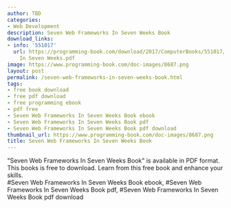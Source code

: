 ```yaml
---
author: TBD
categories:
- Web Development
description: Seven Web Frameworks In Seven Weeks Book
download_links:
- info: '551017'
  url: https://programming-book.com/download/2017/ComputerBooks/551017/Seven Web Frameworks
    In Seven Weeks.pdf
image: https://www.programming-book.com/doc-images/8687.png
layout: post
permalink: /seven-web-frameworks-in-seven-weeks-book.html
tags:
- free book download
- free pdf download
- free programming ebook
- pdf free
- Seven Web Frameworks In Seven Weeks Book ebook
- Seven Web Frameworks In Seven Weeks Book pdf
- Seven Web Frameworks In Seven Weeks Book pdf download
thumbnail_url: https://www.programming-book.com/doc-images/8687.png
title: Seven Web Frameworks In Seven Weeks Book
---
```


 
<div class="item-desc text-justify">
  "Seven Web Frameworks In Seven Weeks Book" is available in PDF format. This books is free to download. Learn from this free book and enhance your skills.
  <br>
  #Seven Web Frameworks In Seven Weeks Book ebook, #Seven Web Frameworks In Seven Weeks Book pdf, #Seven Web Frameworks In Seven Weeks Book pdf download
</div>